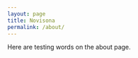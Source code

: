 ```yaml
---
layout: page
title: Novisona
permalink: /about/
---
```


Here are testing words on the about page.

